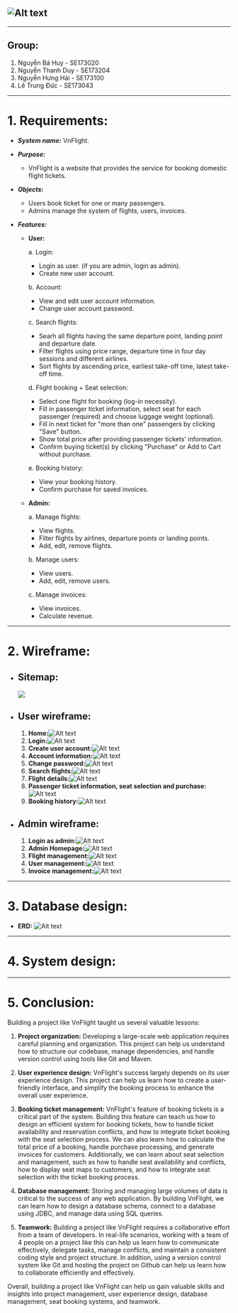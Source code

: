 ## ![Alt text](Wireframe/Logo.png)

---

## **Group:**

1. Nguyễn Bá Huy - SE173020
2. Nguyễn Thanh Duy - SE173204
3. Nguyễn Hưng Hải - SE173100
4. Lê Trung Đức - SE173043

---

# 1. Requirements:

- **_System name:_** VnFlight.

- **_Purpose:_**

  - VnFlight is a website that provides the service for booking domestic flight tickets.

- **_Objects:_**

  - Users book ticket for one or many passengers.
  - Admins manage the system of flights, users, invoices.

- **_Features:_**

  - **User:**

    a. Login:

    - Login as user. (if you are admin, login as admin).
    - Create new user account.

    b. Account:

    - View and edit user account information.
    - Change user account password.

    c. Search flights:

    - Searh all flights having the same departure point, landing point and departure date.
    - Filter flights using price range, departure time in four day sessions and different airlines.
    - Sort flights by ascending price, earliest take-off time, latest take-off time.

    d. Flight booking + Seat selection:

    - Select one flight for booking (log-in necessity).
    - Fill in passenger ticket information, select seat for each passenger (required) and choose luggage weight (optional).
    - Fill in next ticket for "more than one" passengers by clicking "Save" button.
    - Show total price after providing passenger tickets' information.
    - Confirm buying ticket(s) by clicking "Purchase" or Add to Cart without purchase.

    e. Booking history:

    - View your booking history.
    - Confirm purchase for saved invoices.

  - **Admin:**

    a. Manage flights:

    - View flights.
    - Filter flights by airlines, departure points or landing points.
    - Add, edit, remove flights.

    b. Manage users:

    - View users.
    - Add, edit, remove users.

    c. Manage invoices:

    - View invoices.
    - Calculate revenue.

---

# 2. Wireframe:

- ## Sitemap:
  ![](Sitemap/sitemap.png)
- ## User wireframe:
  1. **Home:**![Alt text](Wireframe/Home.png)
  2. **Login:**![Alt text](Wireframe/Log%20in.png)
  3. **Create user account:**![Alt text](Wireframe/Create%20account.png)
  4. **Account information:**![Alt text](Wireframe/View%20and%20Edit%20account%20info.png)
  5. **Change password:**![Alt text](Wireframe/Change%20Password.png)
  6. **Search flights:**![Alt text](Wireframe/Search%20Flights.png)
  7. **Flight details:**![Alt text](Wireframe/Flight%20Details.png)
  8. **Passenger ticket information, seat selection and purchase:**![Alt text](Wireframe/Passenger%20Info%20and%20Seat%20Booking.png)
  9. **Booking history:**![Alt text](Wireframe/Booking%20History.png)
- ## Admin wireframe:
  1. **Login as admin:**![Alt text](Wireframe/Admin%20login.png)
  2. **Admin Homepage:**![Alt text](Wireframe/ADMIN%20HOMEPAGE.png)
  3. **Flight management:**![Alt text](Wireframe/Flights%20Admin.png)
  4. **User management:**![Alt text](Wireframe/Users%20Admin.png)
  5. **Invoice management:**![Alt text](Wireframe/Invoices%20Admin.png)

---

# 3. Database design:

- **ERD:**
  ![Alt text](ERD/ERD.png)

---

# 4. System design:

---

# 5. Conclusion:

Building a project like VnFlight taught us several valuable lessons:

1. **Project organization:** Developing a large-scale web application requires careful planning and organization. This project can help us understand how to structure our codebase, manage dependencies, and handle version control using tools like Git and Maven.

2. **User experience design:** VnFlight's success largely depends on its user experience design. This project can help us learn how to create a user-friendly interface, and simplify the booking process to enhance the overall user experience.

3. **Booking ticket management:** VnFlight's feature of booking tickets is a critical part of the system. Building this feature can teach us how to design an efficient system for booking tickets, how to handle ticket availability and reservation conflicts, and how to integrate ticket booking with the seat selection process. We can also learn how to calculate the total price of a booking, handle purchase processing, and generate invoices for customers. Additionally, we can learn about seat selection and management, such as how to handle seat availability and conflicts, how to display seat maps to customers, and how to integrate seat selection with the ticket booking process.

4. **Database management:** Storing and managing large volumes of data is critical to the success of any web application. By building VnFlight, we can learn how to design a database schema, connect to a database using JDBC, and manage data using SQL queries.

5. **Teamwork:** Building a project like VnFlight requires a collaborative effort from a team of developers. In real-life scenarios, working with a team of 4 people on a project like this can help us learn how to communicate effectively, delegate tasks, manage conflicts, and maintain a consistent coding style and project structure. In addition, using a version control system like Git and hosting the project on Github can help us learn how to collaborate efficiently and effectively.

Overall, building a project like VnFlight can help us gain valuable skills and insights into project management, user experience design, database management, seat booking systems, and teamwork.
